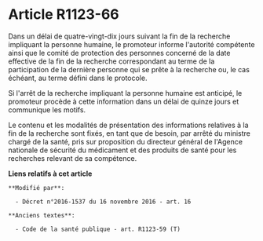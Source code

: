 # Article R1123-66

Dans un délai de quatre-vingt-dix jours suivant la fin de la recherche impliquant la personne humaine, le promoteur informe
l'autorité compétente ainsi que le comité de protection des personnes concerné de la date effective de la fin de la recherche
correspondant au terme de la participation de la dernière personne qui se prête à la recherche ou, le cas échéant, au terme
défini dans le protocole. 

Si l'arrêt de la recherche impliquant la personne humaine est anticipé, le promoteur procède à cette information dans un
délai de quinze jours et communique les motifs. 

Le contenu et les modalités de présentation des informations relatives à la fin de la recherche sont fixés, en tant que de
besoin, par arrêté du ministre chargé de la santé, pris sur proposition du directeur général de l'Agence nationale de
sécurité du médicament et des produits de santé pour les recherches relevant de sa compétence.

**Liens relatifs à cet article**

	**Modifié par**:

	  - Décret n°2016-1537 du 16 novembre 2016 - art. 16

	**Anciens textes**:

	  - Code de la santé publique - art. R1123-59 (T)
